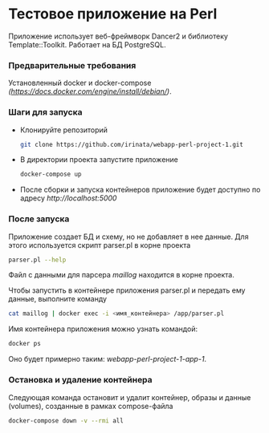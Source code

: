 # Тестовое приложение на Perl
Приложение использует веб-фреймворк Dancer2 и библиотеку Template::Toolkit.
Работает на БД PostgreSQL.

### Предварительные требования
Установленный docker и docker-compose _(https://docs.docker.com/engine/install/debian/)_.

### Шаги для запуска
- Клонируйте репозиторий
    ```bash
    git clone https://github.com/irinata/webapp-perl-project-1.git
    ```
- В директории проекта запустите приложение
    ```bash
    docker-compose up
    ```
- После сборки и запуска контейнеров приложение будет доступно по адресу _http://localhost:5000_

###  После запуска
Приложение создает БД и схему, но не добавляет в нее данные. Для этого используется скрипт parser.pl в корне проекта
```bash
parser.pl --help
```
Файл с данными для парсера _maillog_ находится в корне проекта.

Чтобы запустить в контейнере приложения parser.pl и передать ему данные, выполните команду
```bash
cat maillog | docker exec -i <имя_контейнера> /app/parser.pl
```
Имя контейнера приложения можно узнать командой:
```bash
docker ps
```
Оно будет примерно таким: _webapp-perl-project-1-app-1_.

### Остановка и удаление контейнера
Следующая команда остановит и удалит контейнер, образы и данные (volumes), созданные в рамках compose-файла
```bash
docker-compose down -v --rmi all
```
